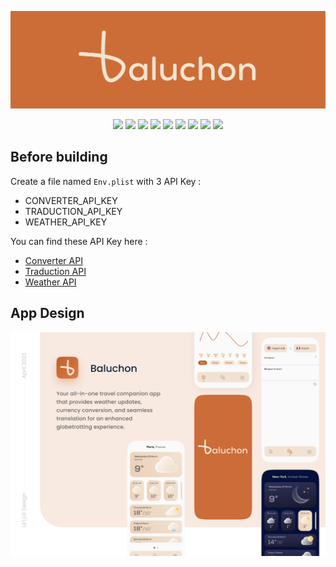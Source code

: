 ![logo](https://github.com/NaimZdn/Baluchon/blob/main/README%20Assets/banner_baluchon.svg)

<p align="center">
  <img src="https://img.shields.io/badge/-Swift-f05138?style=flat&labelColor=f05138&logo=swift&logoColor=white"/>
  <img src="https://img.shields.io/badge/-SwiftUI-0099E5?style=flat&labelColor=0099E5&logo=swift&logoColor=white"/>
  <img src="https://img.shields.io/badge/-Combine-f05138?style=flat&labelColor=f05138&logo=swift&logoColor=white"/>
  <img src="https://img.shields.io/badge/-Lottie-09D0C0?style=flat"/>
  <img src="https://img.shields.io/badge/-MVVM+Clean-41454A?style=flat"/>
  <img src="https://img.shields.io/badge/-iOS-000000?style=flat&labelColor=000000&logo=apple&logoColor=white"/>
  <img src="https://img.shields.io/badge/-Figma-F24E1E?style=flat&labelColor=F24E1E&logo=figma&logoColor=white"/>
  <img src="https://img.shields.io/badge/-Adobe%20Illustrator-FF9A00?style=flat&labelColor=FF9A00&logo=adobe%20illustrator&logoColor=white"/>
  <img src="https://img.shields.io/badge/-Adobe%20AfterEffects-9999FF?style=flat&labelColor=9999FF&logo=adobe%20after%20effects&logoColor=white"/>
</p>

<h2> Before building </h2>

Create a file named `Env.plist` with 3 API Key : 
- CONVERTER_API_KEY 
- TRADUCTION_API_KEY
- WEATHER_API_KEY

You can find these API Key here : 
- [Converter API](https://currencyapi.com)
- [Traduction API](https://cloud.google.com/translate/?hl=fr)
- [Weather API](https://www.weatherapi.com)

<h2> App Design </h2>

<img src="https://github.com/NaimZdn/Baluchon/blob/main/README%20Assets/presentation_baluchon.jpg"/>

